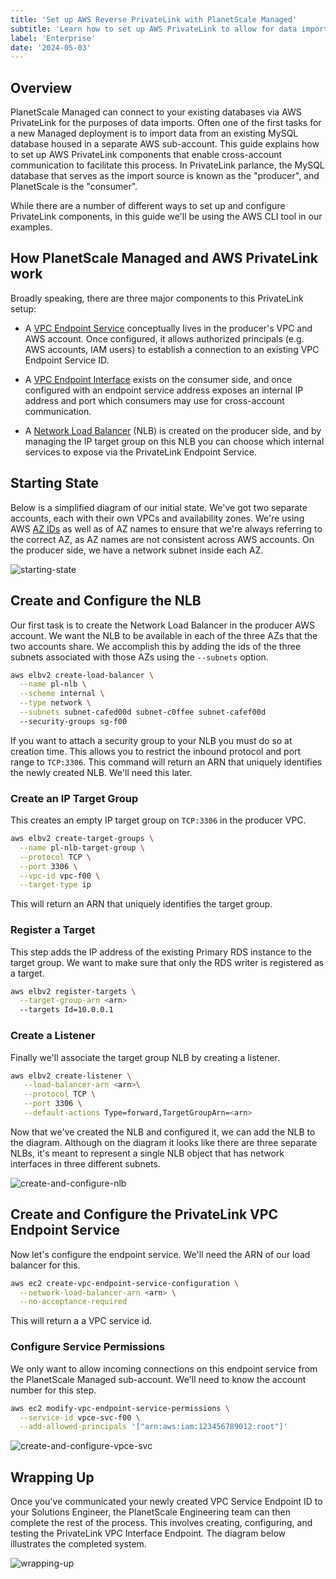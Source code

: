 ```yaml
---
title: 'Set up AWS Reverse PrivateLink with PlanetScale Managed'
subtitle: 'Learn how to set up AWS PrivateLink to allow for data imports from an existing database environment into PlanetScale Managed.'
label: 'Enterprise'
date: '2024-05-03'
---
```


## Overview

PlanetScale Managed can connect to your existing databases via AWS PrivateLink for the purposes of data imports. Often one of the first tasks for a new Managed deployment is to import data from an existing MySQL database housed in a separate AWS sub-account. This guide explains how to set up AWS PrivateLink components that enable cross-account communication to facilitate this process. In PrivateLink parlance, the MySQL database that serves as the import source is known as the "producer", and PlanetScale is the "consumer".

While there are a number of different ways to set up and configure PrivateLink components, in this guide we'll be using the AWS CLI tool in our examples.

## How PlanetScale Managed and AWS PrivateLink work

Broadly speaking, there are three major components to this PrivateLink setup:

- A [VPC Endpoint Service](https://docs.aws.amazon.com/vpc/latest/privatelink/endpoint-service-overview.html) conceptually lives in the producer's VPC and AWS account. Once configured, it allows authorized principals (e.g. AWS accounts, IAM users) to establish a connection to an existing VPC Endpoint Service ID.

- A [VPC Endpoint Interface](https://docs.aws.amazon.com/vpc/latest/privatelink/vpce-interface.html) exists on the consumer side, and once configured with an endpoint service address exposes an internal IP address and port which consumers may use for cross-account communication.

- A [Network Load Balancer](https://docs.aws.amazon.com/elasticloadbalancing/latest/network/introduction.html) (NLB) is created on the producer side, and by managing the IP target group on this NLB you can choose which internal services to expose via the PrivateLink Endpoint Service.

## Starting State

Below is a simplified diagram of our initial state. We've got two separate accounts, each with their own VPCs and availability zones. We're using AWS [AZ IDs](https://docs.aws.amazon.com/AWSEC2/latest/UserGuide/using-regions-availability-zones.html#az-ids) as well as of AZ names to ensure that we're always referring to the correct AZ, as AZ names are not consistent across AWS accounts. On the producer side, we have a network subnet inside each AZ.

![starting-state](/assets/docs/managed/aws/privatelink/starting-state.png)

## Create and Configure the NLB

Our first task is to create the Network Load Balancer in the producer AWS account. We want the NLB to be available in each of the three AZs that the two accounts share. We accomplish this by adding the ids of the three subnets associated with those AZs using the `--subnets` option.

```bash
aws elbv2 create-load-balancer \
  --name pl-nlb \
  --scheme internal \
  --type network \
  --subnets subnet-cafed00d subnet-c0ffee subnet-cafef00d
  --security-groups sg-f00
```

If you want to attach a security group to your NLB you must do so at creation time. This allows you to restrict the inbound protocol and port range to `TCP:3306`. This command will return an ARN that uniquely identifies the newly created NLB. We'll need this later.

### Create an IP Target Group

This creates an empty IP target group on `TCP:3306` in the producer VPC.

```bash
aws elbv2 create-target-groups \
  --name pl-nlb-target-group \
  --protocol TCP \
  --port 3306 \
  --vpc-id vpc-f00 \
  --target-type ip
```

This will return an ARN that uniquely identifies the target group.

### Register a Target

This step adds the IP address of the existing Primary RDS instance to the target group. We want to make sure that only the RDS writer is registered as a target.

```bash
aws elbv2 register-targets \
  --target-group-arn <arn>
  --targets Id=10.0.0.1
```

### Create a Listener

Finally we'll associate the target group NLB by creating a listener.

```bash
aws elbv2 create-listener \
   --load-balancer-arn <arn>\
   --protocol TCP \
   --port 3306 \
   --default-actions Type=forward,TargetGroupArn=<arn>
```

Now that we've created the NLB and configured it, we can add the NLB to the diagram. Although on the diagram it looks like there are three separate NLBs, it's meant to represent a single NLB object that has network interfaces in three different subnets.

![create-and-configure-nlb](/assets/docs/managed/aws/privatelink/create-and-configure-nlb.png)

## Create and Configure the PrivateLink VPC Endpoint Service

Now let's configure the endpoint service. We'll need the ARN of our load balancer for this.

```bash
aws ec2 create-vpc-endpoint-service-configuration \
  --network-load-balancer-arn <arn> \
  --no-acceptance-required
```

This will return a a VPC service id.

### Configure Service Permissions

We only want to allow incoming connections on this endpoint service from the PlanetScale Managed sub-account. We'll need to know the account number for this step.

```bash
aws ec2 modify-vpc-endpoint-service-permissions \
  --service-id vpce-svc-f00 \
  --add-allowed-principals '["arn:aws:iam:123456789012:root"]'
```

![create-and-configure-vpce-svc](/assets/docs/managed/aws/privatelink/create-and-configure-vpce-svc.png)

## Wrapping Up

Once you've communicated your newly created VPC Service Endpoint ID to your Solutions Engineer, the PlanetScale Engineering team can then complete the rest of the process. This involves creating, configuring, and testing the PrivateLink VPC Interface Endpoint. The diagram below illustrates the completed system.

![wrapping-up](/assets/docs/managed/aws/privatelink/wrapping-up.png)
